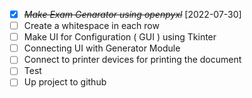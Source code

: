 * [X] ~~*Make Exam Genarator using openpyxl*~~ [2022-07-30]
* [ ] Create a whitespace in each row
* [ ] Make UI for Configuration ( GUI ) using Tkinter
* [ ] Connecting UI with Generator Module
* [ ] Connect to printer devices for printing the document
* [ ] Test
* [ ] Up project to github
